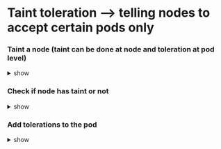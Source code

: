 # Taint toleration --> telling nodes to accept certain pods only

### Taint a node (taint can be done at node and toleration at pod level)
<details><summary>show</summary>

```bash
kubectl taint nodes <node-name> key=value:taint-effect

## taint effect can have one of these values: NoSchedule| PreferNoSchedule| NoExecute
## taint effect - what happens to pod if Pod DO NOT TOLERATE this taint
## NoExecute - pod will be killed if pod is assigned to node and node is tainted afterwords

```
</details>

### Check if node has taint or not
<details><summary>show</summary>

```bash
kubectl describe node node01 | grep Taints

```
</details>

### Add tolerations to the pod
<details><summary>show</summary>

```bash
apiVersion: v1
kind: Pod
metadata:
  name: app-pod
  labels:
    type: webserver
spec:
  containers:
    - name: ubuntu-container
      image: ubuntu
      command: ["sleep","3600"]
  tolerations:
    - key: "app"
      operator: "Equal"
      value: "blue"
      effect: NoSchedule
```
</details>
